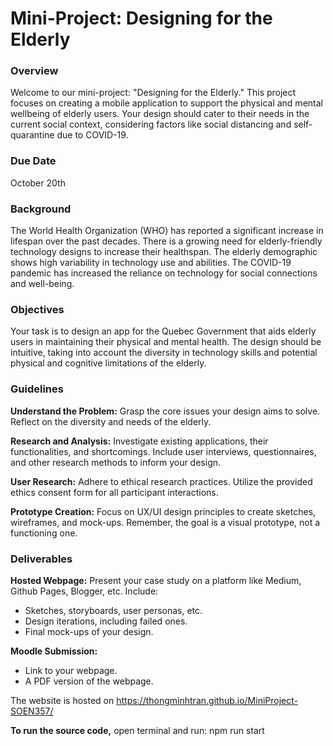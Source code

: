 # Mini-Project: Designing for the Elderly
### Overview
Welcome to our mini-project: "Designing for the Elderly." This project focuses on creating a mobile application to support the physical and mental wellbeing of elderly users. Your design should cater to their needs in the current social context, considering factors like social distancing and self-quarantine due to COVID-19.

### Due Date
October 20th

### Background
The World Health Organization (WHO) has reported a significant increase in lifespan over the past decades.
There is a growing need for elderly-friendly technology designs to increase their healthspan.
The elderly demographic shows high variability in technology use and abilities.
The COVID-19 pandemic has increased the reliance on technology for social connections and well-being.
### Objectives
Your task is to design an app for the Quebec Government that aids elderly users in maintaining their physical and mental health. The design should be intuitive, taking into account the diversity in technology skills and potential physical and cognitive limitations of the elderly.

### Guidelines
**Understand the Problem:** Grasp the core issues your design aims to solve. Reflect on the diversity and needs of the elderly.

**Research and Analysis:** Investigate existing applications, their functionalities, and shortcomings. Include user interviews, questionnaires, and other research methods to inform your design.

**User Research:** Adhere to ethical research practices. Utilize the provided ethics consent form for all participant interactions.

**Prototype Creation:** Focus on UX/UI design principles to create sketches, wireframes, and mock-ups. Remember, the goal is a visual prototype, not a functioning one.

### Deliverables
**Hosted Webpage:** Present your case study on a platform like Medium, Github Pages, Blogger, etc. Include:

* Sketches, storyboards, user personas, etc.
* Design iterations, including failed ones.
* Final mock-ups of your design.
  
**Moodle Submission:**

* Link to your webpage.
* A PDF version of the webpage.
  
The website is hosted on https://thongminhtran.github.io/MiniProject-SOEN357/

**To run the source code,** open terminal and run:
npm run start
